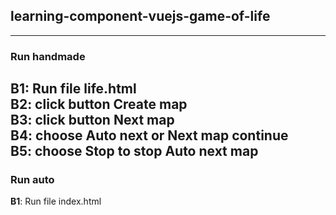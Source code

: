 ## learning-component-vuejs-game-of-life
---
### Run handmade
**B1**: Run file life.html  
**B2**: click button Create map  
**B3**: click button Next map  
**B4**: choose Auto next or Next map continue  
**B5**: choose Stop to stop Auto next map  
---
### Run auto
**B1**: Run file index.html
